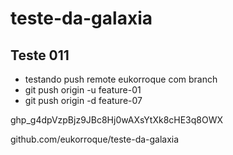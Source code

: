 # teste-da-galaxia

## Teste 011

- testando push remote eukorroque com branch
- git push origin -u  feature-01
- git push origin -d feature-07


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

github.com/eukorroque/teste-da-galaxia